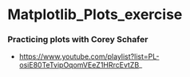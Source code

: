 # Matplotlib_Plots_exercise

### Practicing plots with Corey Schafer
* https://www.youtube.com/playlist?list=PL-osiE80TeTvipOqomVEeZ1HRrcEvtZB_
